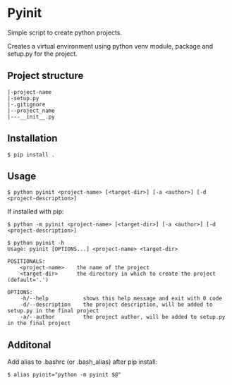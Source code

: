 # Pyinit
Simple script to create python projects.

Creates a virtual environment using python venv module, package and setup.py for the project.

## Project structure
```
|-project-name
|-setup.py
|-.gitignore
|--project_name
|---__init__.py
```

## Installation
```console
$ pip install .
```

## Usage
```console
$ python pyinit <project-name> [<target-dir>] [-a <author>] [-d <project-description>]
```
If installed with pip:
```console
$ python -m pyinit <project-name> [<target-dir>] [-a <author>] [-d <project-description>]
```

```console
$ python pyinit -h
Usage: pyinit [OPTIONS...] <project-name> <target-dir>

POSITIONALS:
    <project-name>    the name of the project
    <target-dir>      the directory in which to create the project (default='.')

OPTIONS:
    -h/--help           shows this help message and exit with 0 code
    -d/--description    the project description, will be added to setup.py in the final project
    -a/--author         the project author, will be added to setup.py in the final project
```

## Additonal
Add alias to .bashrc (or .bash_alias) after pip install:
```console
$ alias pyinit="python -m pyinit $@"
```
